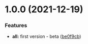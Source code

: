 # 1.0.0 (2021-12-19)


### Features

* **all:** first version - beta ([be0f9cb](https://github.com/herbsjs/herbarium/commit/be0f9cb7f169d1417f4ea01318b1098fc67f2369))
